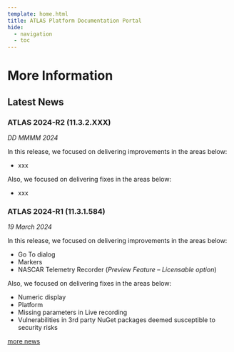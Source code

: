 ```yaml
---
template: home.html
title: ATLAS Platform Documentation Portal
hide:
  - navigation
  - toc
---
```

# More Information

## Latest News

### ATLAS 2024-R2 (11.3.2.XXX)
_DD MMMM 2024_

In this release, we focused on delivering improvements in the areas below:

* xxx

Also, we focused on delivering fixes in the areas below:

* xxx


### ATLAS 2024-R1 (11.3.1.584)
_19 March 2024_

In this release, we focused on delivering improvements in the areas below:

* Go To dialog
* Markers
* NASCAR Telemetry Recorder (*Preview Feature – Licensable option*)

Also, we focused on delivering fixes in the areas below:

* Numeric display
* Platform
* Missing parameters in Live recording
* Vulnerabilities in 3rd party NuGet packages deemed susceptible to security risks

[more news](news/index.md)
